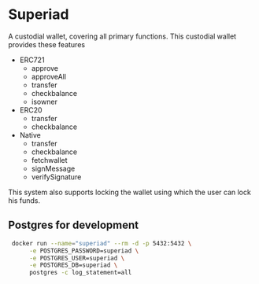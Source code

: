 # Superiad

A custodial wallet, covering all primary functions.
This custodial wallet provides these features

- ERC721
    - approve
    - approveAll
    - transfer
    - checkbalance
    - isowner
- ERC20
    - transfer
    - checkbalance
- Native
    - transfer
    - checkbalance
    - fetchwallet
    - signMessage
    - verifySignature

This system also supports locking the wallet using which the user can lock his funds.

## Postgres for development
```bash
 docker run --name="superiad" --rm -d -p 5432:5432 \
      -e POSTGRES_PASSWORD=superiad \
      -e POSTGRES_USER=superiad \
      -e POSTGRES_DB=superiad \
      postgres -c log_statement=all
```